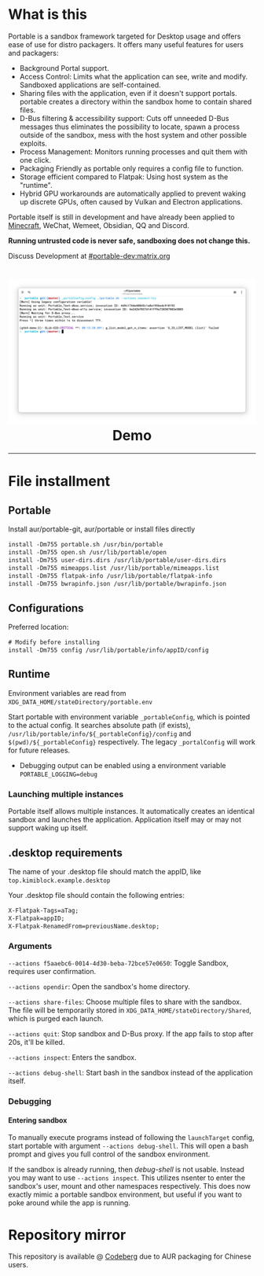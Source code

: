 # What is this
Portable is a sandbox framework targeted for Desktop usage and offers ease of use for distro packagers. It offers many useful features for users and packagers:

- Background Portal support.
- Access Control: Limits what the application can see, write and modify. Sandboxed applications are self-contained.
- Sharing files with the application, even if it doesn't support portals. portable creates a directory within the sandbox home to contain shared files.
- D-Bus filtering & accessibility support: Cuts off unneeded D-Bus messages thus eliminates the possibility to locate, spawn a process outside of the sandbox, mess with the host system and other possible exploits.
- Process Management: Monitors running processes and quit them with one click.
- Packaging Friendly as portable only requires a config file to function.
- Storage efficient compared to Flatpak: Using host system as the "runtime".
- Hybrid GPU workarounds are automatically applied to prevent waking up discrete GPUs, often caused by Vulkan and Electron applications.

Portable itself is still in development and have already been applied to [Minecraft](https://github.com/Kimiblock/moeOS.config/blob/master/usr/bin/mcLaunch), WeChat, Wemeet, Obsidian, QQ and Discord.

**Running untrusted code is never safe, sandboxing does not change this.**

Discuss Development at [#portable-dev:matrix.org](https://matrix.to/#/#portable-dev:matrix.org)

<h1 align="center">
  <img src="https://raw.githubusercontent.com/Kraftland/portable/refs/heads/master/example.webp" alt="The Portable Project" width="1024" />
  <br>
  Demo
  <br>
</h1>

---

# File installment

## Portable

Install aur/portable-git, aur/portable or install files directly

```
install -Dm755 portable.sh /usr/bin/portable
install -Dm755 open.sh /usr/lib/portable/open
install -Dm755 user-dirs.dirs /usr/lib/portable/user-dirs.dirs
install -Dm755 mimeapps.list /usr/lib/portable/mimeapps.list
install -Dm755 flatpak-info /usr/lib/portable/flatpak-info
install -Dm755 bwrapinfo.json /usr/lib/portable/bwrapinfo.json
```

## Configurations


Preferred location:

```
# Modify before installing
install -Dm755 config /usr/lib/portable/info/appID/config
```

## Runtime

Environment variables are read from `XDG_DATA_HOME/stateDirectory/portable.env`

Start portable with environment variable `_portableConfig`, which is pointed to the actual config. It searches absolute path (if exists), `/usr/lib/portable/info/${_portableConfig}/config` and `$(pwd)/${_portableConfig}` respectively. The legacy `_portalConfig` will work for future releases.

- Debugging output can be enabled using a environment variable `PORTABLE_LOGGING=debug`

### Launching multiple instances

Portable itself allows multiple instances. It automatically creates an identical sandbox and launches the application. Application itself may or may not support waking up itself.

## .desktop requirements

The name of your .desktop file should match the appID, like `top.kimiblock.example.desktop`

Your .desktop file should contain the following entries:

```
X-Flatpak-Tags=aTag;
X-Flatpak=appID;
X-Flatpak-RenamedFrom=previousName.desktop;
```

### Arguments

`--actions f5aaebc6-0014-4d30-beba-72bce57e0650`: Toggle Sandbox, requires user confirmation.

`--actions opendir`: Open the sandbox's home directory.

`--actions share-files`: Choose multiple files to share with the sandbox. The file will be temporarily stored in `XDG_DATA_HOME/stateDirectory/Shared`, which is purged each launch.

`--actions quit`: Stop sandbox and D-Bus proxy. If the app fails to stop after 20s, it'll be killed.

`--actions inspect`: Enters the sandbox.

`--actions debug-shell`: Start bash in the sandbox instead of the application itself.

### Debugging

#### Entering sandbox

To manually execute programs instead of following the `launchTarget` config, start portable with argument `--actions debug-shell`. This will open a bash prompt and gives you full control of the sandbox environment.

If the sandbox is already running, then _debug-shell_ is not usable. Instead you may want to use `--actions inspect`. This utilizes nsenter to enter the sandbox's user, mount and other namespaces respectively. This does now exactly mimic a portable sandbox environment, but useful if you want to poke around while the app is running.

# Repository mirror
This repository is available @ [Codeberg](https://codeberg.org/Kimiblock/portable) due to AUR packaging for Chinese users.
